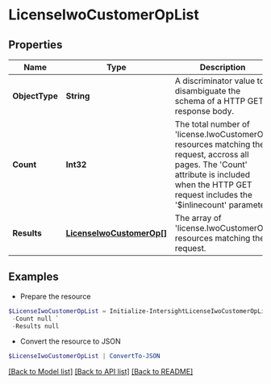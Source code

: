 # LicenseIwoCustomerOpList
## Properties

Name | Type | Description | Notes
------------ | ------------- | ------------- | -------------
**ObjectType** | **String** | A discriminator value to disambiguate the schema of a HTTP GET response body. | 
**Count** | **Int32** | The total number of &#39;license.IwoCustomerOp&#39; resources matching the request, accross all pages. The &#39;Count&#39; attribute is included when the HTTP GET request includes the &#39;$inlinecount&#39; parameter. | [optional] 
**Results** | [**LicenseIwoCustomerOp[]**](LicenseIwoCustomerOp.md) | The array of &#39;license.IwoCustomerOp&#39; resources matching the request. | [optional] 

## Examples

- Prepare the resource
```powershell
$LicenseIwoCustomerOpList = Initialize-IntersightLicenseIwoCustomerOpList  -ObjectType null `
 -Count null `
 -Results null
```

- Convert the resource to JSON
```powershell
$LicenseIwoCustomerOpList | ConvertTo-JSON
```

[[Back to Model list]](../README.md#documentation-for-models) [[Back to API list]](../README.md#documentation-for-api-endpoints) [[Back to README]](../README.md)


